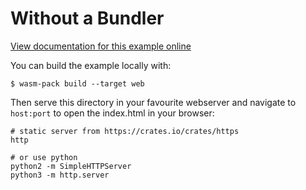 # Without a Bundler

[View documentation for this example online][dox]

[dox]: https://wasm-bindgen.github.io/wasm-bindgen/examples/without-a-bundler.html

You can build the example locally with:

```
$ wasm-pack build --target web
```

Then serve this directory in your favourite webserver and navigate to `host:port`
to open the index.html in your browser:

```
# static server from https://crates.io/crates/https
http

# or use python
python2 -m SimpleHTTPServer
python3 -m http.server
```
